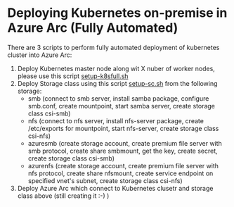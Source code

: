 # Deploying Kubernetes on-premise in Azure Arc (Fully Automated)

There are 3 scripts to perform fully automated deployment of kubernetes cluster into Azure Arc:
1. Deploy Kubernetes master node along wit X nuber of worker nodes, please use this script [setup-k8sfull.sh](https://github.com/bramyeni/bramscripts/blob/main/microsoft/setup-k8sfull.sh )
2. Deploy Storage class using this script [setup-sc.sh](https://github.com/bramyeni/bramscripts/blob/main/microsoft/setup-sc.sh) from the following storage:
   - smb (connect to smb server, install samba package, configure smb.conf, create mountpoint, start samba server, create storage class csi-smb)
   - nfs (connect to nfs server, install nfs-server package, create /etc/exports for mountpoint, start nfs-server, create storage class csi-nfs)
   - azuresmb (create storage account, create premium file server with smb protocol, create share smbmount, get the key, create secret, create storage class csi-smb)
   - azurenfs (create storage account, create premium file server with nfs protocol, create share nfsmount, create service endpoint on specified vnet's subnet, create storage class csi-nfs)
3. Deploy Azure Arc which connect to Kubernetes clusetr and storage class above (still creating it :-) )
